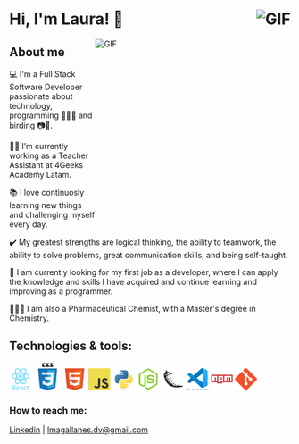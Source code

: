 # Hi, I'm Laura! 👋 <img align="right" alt="GIF" src="https://www.gifsanimados.org/data/media/230/pajaro-y-ave-imagen-animada-0473.gif" border="0" alt="pajaro-y-ave-imagen-animada-0481"/>


<img align="right" alt="GIF" src="https://res.cloudinary.com/dgqyqqtk4/image/upload/v1676226223/samples/avatar-coding_gc7rdz.png" width="350" height="350" />

## About me
💻 I'm a Full Stack Software Developer passionate about technology, programming 👩🏼‍💻 and birding 📷🦉. 

👩‍💼 I’m currently working  as a Teacher Assistant at 4Geeks Academy Latam.

📚 I love continuosly learning new things and challenging myself every day. 

✔️ My greatest strengths are logical thinking, the ability to teamwork, the ability to solve problems, great communication skills, and being self-taught. 

📌 I am currently looking for my first job as a developer, where I can apply the knowledge and skills I have acquired and continue learning and improving as a programmer.

👩🏻‍🔬 I am also a Pharmaceutical Chemist, with a Master's degree in Chemistry.

## Technologies & tools:
<p>
<img src="https://github.com/devicons/devicon/blob/master/icons/react/react-original-wordmark.svg" title="React" alt="React" width="40" height="40"/>
  <img src="https://github.com/devicons/devicon/blob/master/icons/css3/css3-original-wordmark.svg"  title="CSS3" alt="CSS" width="49" height="49"/>
  <img src="https://github.com/devicons/devicon/blob/master/icons/html5/html5-original.svg" title="HTML5" alt="HTML" width="40" height="40"/>
  <img src="https://github.com/devicons/devicon/blob/master/icons/javascript/javascript-original.svg" title="JavaScript" alt="JavaScript" width="40" height="40"/>     
  <img src="https://github.com/devicons/devicon/blob/master/icons/python/python-original.svg" title="Python" alt="Flask" width="40" height="40"/>
  <img src="https://github.com/devicons/devicon/blob/master/icons/nodejs/nodejs-original.svg" title="NodeJS" alt="NodeJS" width="40" height="40"/>
  <img src="https://github.com/devicons/devicon/blob/master/icons/flask/flask-original.svg" title="Flask" alt="Flask" width="40" height="40"/>    
  <img src="https://github.com/devicons/devicon/blob/master/icons/vscode/vscode-original-wordmark.svg" title="VSCode" alt="Flask" width="40" height="40"/>
  <img src="https://github.com/devicons/devicon/blob/master/icons/npm/npm-original-wordmark.svg" title="NPM" **alt="NPM" width="40" height="40"/>         
  <img src="https://github.com/devicons/devicon/blob/master/icons/git/git-original.svg" title="Git" **alt="Git" width="40" height="40"/>
      
</p>


### How to reach me: 
[Linkedin](https://www.linkedin.com/in/laura-magallanes-dev/) | lmagallanes.dv@gmail.com




